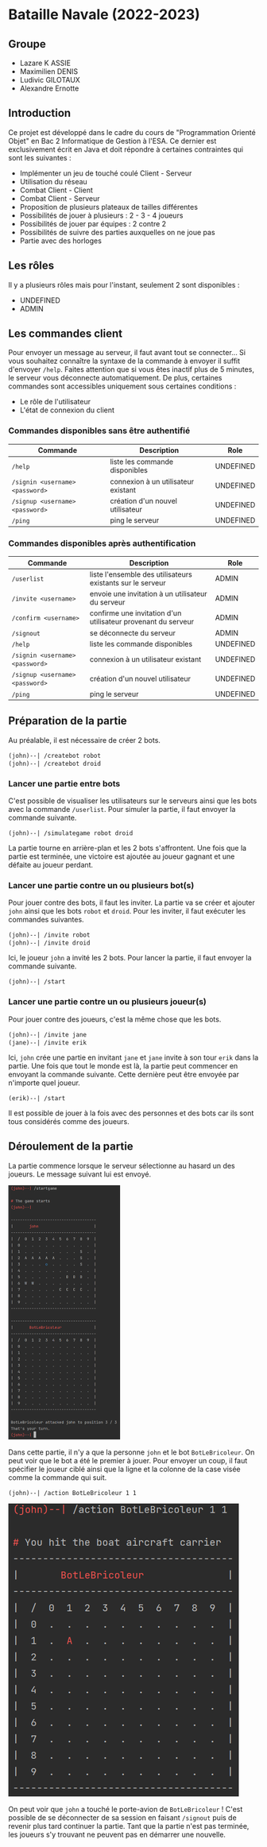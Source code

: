 # Bataille Navale (2022-2023)
## Groupe

- Lazare K ASSIE
- Maximilien DENIS
- Ludivic GILOTAUX
- Alexandre Ernotte

## Introduction

Ce projet est développé dans le cadre du cours de "Programmation Orienté Objet" en Bac 2 Informatique de Gestion  à l'ESA. Ce dernier est exclusivement écrit en Java et doit répondre à certaines contraintes qui sont les suivantes :

- Implémenter un jeu de touché coulé Client - Serveur
- Utilisation du réseau
- Combat Client - Client
- Combat Client - Serveur
- Proposition de plusieurs plateaux de tailles différentes
- Possibilités de jouer à plusieurs : 2 - 3 - 4 joueurs
- Possibilités de jouer par équipes : 2 contre 2
- Possibilités de suivre des parties auxquelles on ne joue pas
- Partie avec des horloges

## Les rôles

Il y a plusieurs rôles mais pour l'instant, seulement 2 sont disponibles :

- UNDEFINED
- ADMIN


## Les commandes client

Pour envoyer un message au serveur, il faut avant tout se connecter... Si vous souhaitez connaître la syntaxe de la commande à envoyer il suffit d'envoyer `/help`. Faites attention que si vous êtes inactif plus de 5 minutes, le serveur vous déconnecte automatiquement. De plus, certaines commandes sont accessibles uniquement sous certaines conditions :

- Le rôle de l'utilisateur
- L'état de connexion du client

### Commandes disponibles sans être authentifié

|Commande|Description|Role|
|-|-|-|
|`/help`|liste les commande disponibles|UNDEFINED|
|`/signin <username> <password>`|connexion à un utilisateur existant |UNDEFINED |
|`/signup <username> <password>`|création d'un nouvel utilisateur|UNDEFINED|
|`/ping`|ping le serveur|UNDEFINED|

### Commandes disponibles après authentification

| Commande                        | Description                                                  | Role      |
| ------------------------------- | ------------------------------------------------------------ | --------- |
| `/userlist`                     | liste l'ensemble des utilisateurs existants sur le serveur   | ADMIN     |
| `/invite <username>`            | envoie une invitation à un utilisateur du serveur            | ADMIN     |
| `/confirm <username>`           | confirme une invitation d'un utilisateur provenant du serveur | ADMIN     |
| `/signout`                      | se déconnecte du serveur                                     | ADMIN     |
| `/help`                         | liste les commande disponibles                               | UNDEFINED |
| `/signin <username> <password>` | connexion à un utilisateur existant                          | UNDEFINED |
| `/signup <username> <password>` | création d'un nouvel utilisateur                             | UNDEFINED |
| `/ping`                         | ping le serveur                                              | UNDEFINED |

## Préparation de la partie

Au préalable, il est nécessaire de créer 2 bots.

```
(john)--| /createbot robot
(john)--| /createbot droid
```

### Lancer une partie entre bots

C'est possible de visualiser les utilisateurs sur le serveurs ainsi que les bots avec la commande `/userlist`.
Pour simuler la partie, il faut envoyer la commande suivante.

```
(john)--| /simulategame robot droid
```

La partie tourne en arrière-plan et les 2 bots s'affrontent. Une fois que la partie est terminée, une victoire est ajoutée au joueur gagnant et une défaite au joueur perdant.

### Lancer une partie contre un ou plusieurs bot(s)

Pour jouer contre des bots, il faut les inviter. La partie va se créer et ajouter `john` ainsi que les bots `robot` et `droid`. Pour les inviter, il faut exécuter les commandes suivantes.

```
(john)--| /invite robot
(john)--| /invite droid
```

Ici, le joueur `john` a invité les 2 bots. Pour lancer la partie, il faut envoyer la commande suivante.

```
(john)--| /start
```

### Lancer une partie contre un ou plusieurs joueur(s)

Pour jouer contre des joueurs, c'est la même chose que les bots.

```
(john)--| /invite jane
(jane)--| /invite erik
```

Ici, `john` crée une partie en invitant `jane` et `jane` invite à son tour `erik` dans la partie.
Une fois que tout le monde est là, la partie peut commencer en envoyant la commande suivante. Cette dernière peut être envoyée par n'importe quel joueur.

```
(erik)--| /start
```

Il est possible de jouer à la fois avec des personnes et des bots car ils sont tous considérés comme des joueurs.

## Déroulement de la partie

La partie commence lorsque le serveur sélectionne au hasard un des joueurs. Le message suivant lui est envoyé.

<img src="img/grid.png" style="zoom:50%;" />

Dans cette partie, il n'y a que la personne `john` et le bot `BotLeBricoleur`. On peut voir que le bot a été le premier à jouer. Pour envoyer un coup, il faut spécifier  le joueur ciblé ainsi que la ligne et la colonne de la case visée comme la commande qui suit.

```
(john)--| /action BotLeBricoleur 1 1
```

![](img/action.png)

On peut voir que `john` a touché le porte-avion de `BotLeBricoleur` !
C'est possible de se déconnecter de sa session en faisant `/signout` puis de revenir plus tard continuer la partie.
Tant que la partie n'est pas terminée, les joueurs s'y trouvant ne peuvent pas en démarrer une nouvelle.
